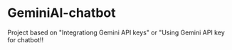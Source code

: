 # GeminiAI-chatbot <br>
Project based on "Integrationg Gemini API keys" or "Using Gemini API key for chatbot!!
